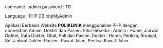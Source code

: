 # <Login admin>
username : admin
password : 111
<br>

Language :
PHP
DB
phpMyAdmin

Aplikasi Berbasis Website <b> POLIKLINIK </b> menggunakan PHP dengan connection Admin, Dokter dan Pasien.
Fitur tersedia : 
Admin : Home, Jadwal Dokter, Data Dokter, Obat, Poli dan Pasien. 
Dokter : Home, Periksa, Riwayat, Set Jadwal Dokter.
Pasien : Rawat Jalan, Periksa Rawat Jalan.
